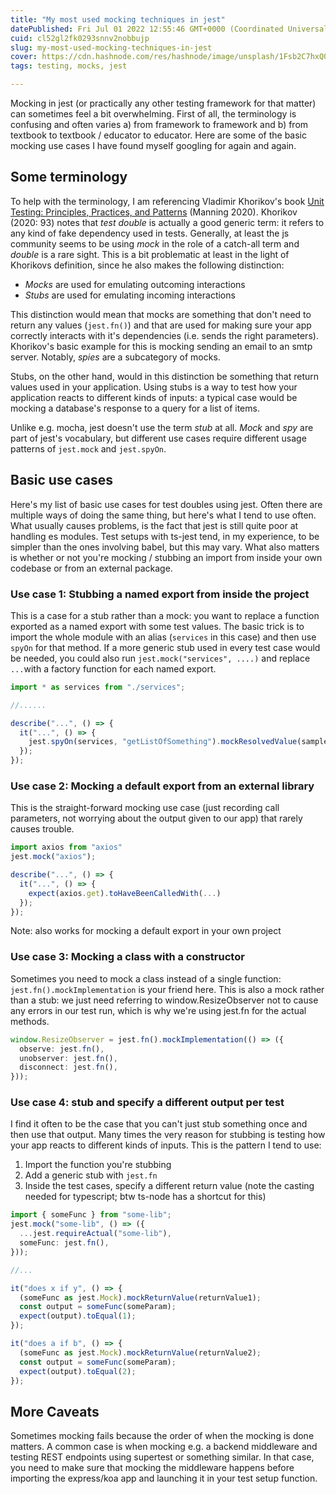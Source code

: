 ```yaml
---
title: "My most used mocking techniques in jest"
datePublished: Fri Jul 01 2022 12:55:46 GMT+0000 (Coordinated Universal Time)
cuid: cl52gl2fk0293snnv2nobbujp
slug: my-most-used-mocking-techniques-in-jest
cover: https://cdn.hashnode.com/res/hashnode/image/unsplash/1Fsb2C7hxQ0/upload/v1656680069588/c46ifVPEJ.jpeg
tags: testing, mocks, jest

---
```



Mocking in jest (or practically any other testing framework for that matter)
can sometimes feel a bit overwhelming. First of all, the terminology is
confusing and often varies a) from framework to framework and b) from textbook
to textbook / educator to educator. Here are some of the basic mocking use
cases I have found myself googling for again and again.

## Some terminology

To help with the terminology, I am referencing Vladimir Khorikov's book [Unit
Testing: Principles, Practices, and
Patterns](https://www.manning.com/books/unit-testing) (Manning 2020). Khorikov
(2020: 93) notes that _test double_ is actually a good generic term: it refers
to any kind of fake dependency used in tests. Generally, at least the js
community seems to be using _mock_ in the role of a catch-all term and _double_
is a rare sight. This is a bit problematic at least in the light of Khorikovs
definition, since he also makes the following distinction:

- _Mocks_ are used for emulating outcoming interactions
- _Stubs_ are used for emulating incoming interactions

This distinction would mean that mocks are something that don't need to return
any values (`jest.fn()`) and that are used for making sure your app correctly interacts with
it's dependencies (i.e. sends the right parameters). Khorikov's basic example
for this is mocking sending an email to an smtp server. Notably, _spies_ are a
subcategory of mocks.

Stubs, on the other hand, would in this distinction be something that return
values used in your application. Using stubs is a way to test how your
application reacts to different kinds of inputs: a typical case would be mocking a
database's response to a query for a list of items.

Unlike e.g. mocha, jest doesn't use the term _stub_ at all. _Mock_ and _spy_
are part of jest's vocabulary, but different use cases require different usage
patterns of `jest.mock` and `jest.spyOn`.

## Basic use cases

Here's my list of basic use cases for test doubles using jest. Often there are
multiple ways of doing the same thing, but here's what I tend to use often.
What usually causes problems, is the fact that jest is still quite poor at
handling es modules. Test setups with ts-jest tend, in my experience, to be
simpler than the ones involving babel, but this may vary. What also matters is
whether or not you're mocking / stubbing an import from inside your own codebase or from
an external package.

### Use case 1: Stubbing a named export from inside the project

This is a case for a stub rather than a mock: you want to replace a function exported as a named export with some test values.  The basic trick is to import the whole module with an alias (`services` in this case) and then use `spyOn` for that method. If a more generic stub used in every test case would be needed, you could also run `jest.mock("services", ....)` and replace `...`with a factory function for each named export.

```typescript
import * as services from "./services";

//......

describe("...", () => {
  it("...", () => {
    jest.spyOn(services, "getListOfSomething").mockResolvedValue(sampleList);
  });
});
```

### Use case 2: Mocking a default export from an external library

This is the straight-forward mocking use case (just recording call parameters, not worrying about the output given to our app) that rarely causes trouble.

```typescript
import axios from "axios"
jest.mock("axios");

describe("...", () => {
  it("...", () => {
    expect(axios.get).toHaveBeenCalledWith(...)
  });
});


```

Note: also works for mocking a default export in your own project

### Use case 3: Mocking a class with a constructor

Sometimes you need to mock a class instead of a single function: `jest.fn().mockImplementation` is your friend here. This is also a mock rather than a stub: we just need referring to window.ResizeObserver not to cause any errors in our test run, which is why we're using jest.fn for the actual methods.


```typescript
window.ResizeObserver = jest.fn().mockImplementation(() => ({
  observe: jest.fn(),
  unobserver: jest.fn(),
  disconnect: jest.fn(),
}));
```

### Use case 4: stub and specify a different output per test

I find it often to be the case that you can't just stub something once
and then use that output. Many times the very reason for stubbing is testing
how your app reacts to different kinds of inputs. This is the pattern I tend to
use:

1. Import the function you're stubbing
2. Add a generic stub with `jest.fn`
3. Inside the test cases, specify a different return value (note the casting
   needed for typescript; btw ts-node has a shortcut for this)

```typescript
import { someFunc } from "some-lib";
jest.mock("some-lib", () => ({
  ...jest.requireActual("some-lib"),
  someFunc: jest.fn(),
}));

//...

it("does x if y", () => {
  (someFunc as jest.Mock).mockReturnValue(returnValue1);
  const output = someFunc(someParam);
  expect(output).toEqual(1);
});

it("does a if b", () => {
  (someFunc as jest.Mock).mockReturnValue(returnValue2);
  const output = someFunc(someParam);
  expect(output).toEqual(2);
});
```

## More Caveats

Sometimes mocking fails because the order of when the mocking is done matters.
A common case is when mocking e.g. a backend middleware and testing REST
endpoints using supertest or something similar. In that case, you need to make
sure that mocking the middleware happens before importing the express/koa app
and launching it in your test setup function.
